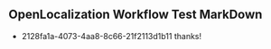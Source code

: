 ## OpenLocalization Workflow Test MarkDown
* 2128fa1a-4073-4aa8-8c66-21f2113d1b11 
thanks!<!--HONumber=Mar16_HO2-->
